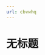 ```yaml
---
url: cbvwhq
---
```


# 无标题

<!doctype html><div data-lake-element="root" class="lake-engine lake-typography-traditional" data-parser-by="lake2html"></div>